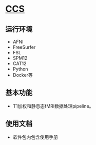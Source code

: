 # [CCS](https://github.com/zuoxinian/CCS)

## 运行环境

* AFNI
* FreeSurfer
* FSL
* SPM12
* CAT12
* Python
* Docker等

## 基本功能

* T1加权和静息态fMRI数据处理pipeline。

## 使用文档

* 软件包内包含使用手册

